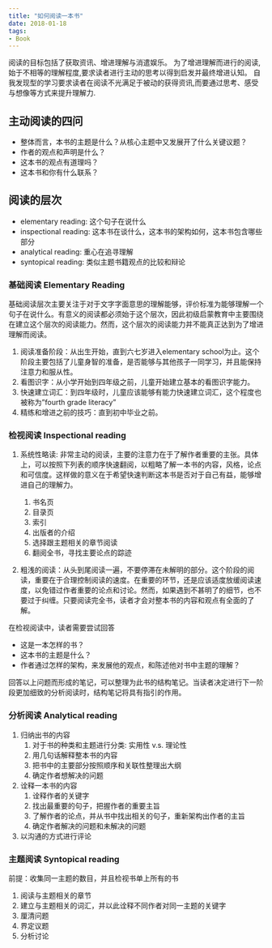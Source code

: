 ```yaml
---
title: "如何阅读一本书"
date: 2018-01-18
tags:
- Book
---
```


阅读的目标包括了获取资讯、增进理解与消遣娱乐。 为了增进理解而进行的阅读, 始于不相等的理解程度,要求读者进行主动的思考以得到启发并最终增进认知。 自我发现型的学习要求读者在阅读不光满足于被动的获得资讯,而要通过思考、感受与想像等方式来提升理解力.

## 主动阅读的四问

- 整体而言，本书的主题是什么？从核心主题中又发展开了什么关键议题？
- 作者的观点和声明是什么？
- 这本书的观点有道理吗？
- 这本书和你有什么联系？

## 阅读的层次

- elementary reading: 这个句子在说什么
- inspectional reading: 这本书在谈什么，这本书的架构如何，这本书包含哪些部分
- analytical reading: 重心在追寻理解
- syntopical reading: 类似主题书籍观点的比较和辩论

### 基础阅读 Elementary Reading

基础阅读层次主要关注于对于文字字面意思的理解能够，评价标准为能够理解一个句子在说什么。有意义的阅读都必须始于这个层次，因此初级启蒙教育中主要围绕在建立这个层次的阅读能力。然而，这个层次的阅读能力并不能真正达到为了增进理解而阅读。

1. 阅读准备阶段：从出生开始，直到六七岁进入elementary school为止。这个阶段主要包括了儿童身智的准备，是否能够与其他孩子一同学习，并且能保持注意力和服从性。
2. 看图识字：从小学开始到四年级之前，儿童开始建立基本的看图识字能力。
3. 快速建立词汇：到四年级时，儿童应该能够有能力快速建立词汇，这个程度也被称为”fourth grade literacy”
4. 精练和增进之前的技巧：直到初中毕业之前。

### 检视阅读 Inspectional reading

1. 系统性略读: 非常主动的阅读，主要的注意力在于了解作者重要的主张。具体上，可以按照下列表的顺序快速翻阅，以粗略了解一本书的内容，风格，论点和可信度。这样做的意义在于希望快速判断这本书是否对于自己有益，能够增进自己的理解力。

    1. 书名页
    2. 目录页
    3. 索引
    4. 出版者的介绍
    5. 选择跟主题相关的章节阅读
    6. 翻阅全书，寻找主要论点的踪迹

2. 粗浅的阅读：从头到尾阅读一遍，不要停滞在未解明的部分。这个阶段的阅读，重要在于合理控制阅读的速度。在重要的环节，还是应该适度放缓阅读速度，以免错过作者重要的论点和讨论。然而，如果遇到不甚明了的细节，也不要过于纠缠。只要阅读完全书，读者才会对整本书的内容和观点有全面的了解。

在检视阅读中，读者需要尝试回答

- 这是一本怎样的书？
- 这本书的主题是什么？
- 作者通过怎样的架构，来发展他的观点，和陈述他对书中主题的理解？

回答以上问题而形成的笔记，可以整理为此书的结构笔记。当读者决定进行下一阶段更加细致的分析阅读时，结构笔记将具有指引的作用。

### 分析阅读 Analytical reading

1. 归纳出书的内容
    1. 对于书的种类和主题进行分类: 实用性 v.s. 理论性
    2. 用几句话解释整本书的内容
    3. 把书中的主要部分按照顺序和关联性整理出大纲
    4. 确定作者想解决的问题
2. 诠释一本书的内容
    1. 诠释作者的关键字
    2. 找出最重要的句子，把握作者的重要主旨
    3. 了解作者的论点，并从书中找出相关的句子，重新架构出作者的主旨
    4. 确定作者解决的问题和未解决的问题
3. 以沟通的方式进行评论

### 主题阅读 Syntopical reading

前提：收集同一主题的数目，并且检视书单上所有的书

1. 阅读与主题相关的章节
2. 建立与主题相关的词汇，并以此诠释不同作者对同一主题的关键字
3. 厘清问题
4. 界定议题
5. 分析讨论
	